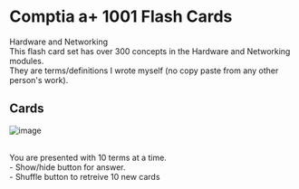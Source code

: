 # Comptia a+ 1001 Flash Cards </br>
Hardware and Networking </br>
This flash card set has over 300 concepts in the Hardware and Networking modules. </br>
They are terms/definitions I wrote myself (no copy paste from any other person's work). </br>
## Cards
![image](https://user-images.githubusercontent.com/60686512/113685328-6bba6200-96c6-11eb-8c85-9070c5db2709.png)

</br>
You are presented with 10 terms at a time. <br>
- Show/hide button for answer. </br>
- Shuffle button to retreive 10 new cards <br>
